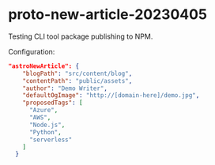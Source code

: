 # proto-new-article-20230405

Testing CLI tool package publishing to NPM.

Configuration:
```json
"astroNewArticle": {
    "blogPath": "src/content/blog",
    "contentPath": "public/assets",
    "author": "Demo Writer",
    "defaultOgImage": "http://[domain-here]/demo.jpg",
    "proposedTags": [
      "Azure",
      "AWS",
      "Node.js",
      "Python",
      "serverless"
    ]
  }
```
